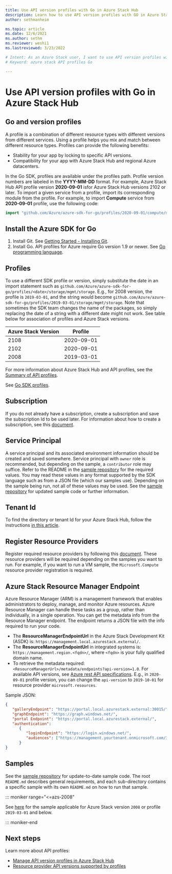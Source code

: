 ```yaml
---
title: Use API version profiles with Go in Azure Stack Hub 
description: Learn how to use API version profiles with GO in Azure Stack Hub.
author: sethmanheim

ms.topic: article
ms.date: 12/6/2021
ms.author: sethm
ms.reviewer: weshi1
ms.lastreviewed: 3/23/2022

# Intent: As an Azure Stack user, I want to use API version profiles with Go in Azure Stack so I can benefit from the use of profiles.
# Keyword: azure stack API profiles Go

---
```


# Use API version profiles with Go in Azure Stack Hub

## Go and version profiles

A profile is a combination of different resource types with different versions from different services. Using a profile helps you mix and match between different resource types. Profiles can provide the following benefits:

- Stability for your app by locking to specific API versions.
- Compatibility for your app with Azure Stack Hub and regional Azure datacenters.

In the Go SDK, profiles are available under the profiles path. Profile version numbers are labeled in the **YYYY-MM-DD** format. For example, Azure Stack Hub API profile version **2020-09-01**  isfor Azure Stack Hub versions 2102 or later. To import a given service from a profile, import its corresponding module from the profile. For example, to import **Compute** service from **2020-09-01** profile, use the following code:

```go
import "github.com/Azure/azure-sdk-for-go/profiles/2020-09-01/compute/mgmt/compute"
```

## Install the Azure SDK for Go

1. Install Git. See [Getting Started - Installing Git](https://git-scm.com/book/en/v2/Getting-Started-Installing-Git).
1. Install Go. API profiles for Azure require Go version 1.9 or newer. See [Go programming language](https://go.dev/dl/). 

## Profiles
To use a different SDK profile or version, simply substitute the date in an import statement such as `github.com/Azure/azure-sdk-for-go/profiles/<date>/storage/mgmt/storage`. E.g., for 2008 version, the profile is `2019-03-01`, and the string would become `github.com/Azure/azure-sdk-for-go/profiles/2019-03-01/storage/mgmt/storage`. Note that sometimes the SDK team changes the name of the packages, so simply replacing the date of a string with a different date might not work. See table below for association of profiles and Azure Stack versions.

| Azure Stack Version | Profile |
|---------------------|---------|
|2108|2020-09-01|
|2102|2020-09-01|
|2008|2019-03-01|

For more information about Azure Stack Hub and API profiles, see the [Summary of API profiles](azure-stack-version-profiles.md).

See [Go SDK profiles](https://github.com/Azure/azure-sdk-for-go/tree/main/profiles).

## Subscription

If you do not already have a subscription, create a subscription and save the subscription Id to be used later. For information about how to create a subscription, see this [document](../operator/azure-stack-subscribe-plan-provision-vm.md).

## Service Principal

A service principal and its associated environment information should be created and saved somewhere. Service principal with `owner` role is recommended, but depending on the sample, a `contributor` role may suffice. Refer to the README in the [sample repository](https://github.com/Azure-Samples/Hybrid-Golang-Samples) for the required values. You may read these values in any format supported by the SDK language such as from a JSON file (which our samples use). Depending on the sample being run, not all of these values may be used. See the [sample repository](https://github.com/Azure-Samples/Hybrid-Golang-Samples) for updated sample code or further information.

## Tenant Id

To find the directory or tenant Id for your Azure Stack Hub, follow the instructions [in this article](./authenticate-azure-stack-hub.md#get-the-tenant-id).

## Register Resource Providers

Register required resource providers by following this [document](/azure/azure-resource-manager/management/resource-providers-and-types). These resource providers will be required depending on the samples you want to run. For example, if you want to run a VM sample, the `Microsoft.Compute` resource provider registration is required.

## Azure Stack Resource Manager Endpoint

Azure Resource Manager (ARM) is a management framework that enables administrators to deploy, manage, and monitor Azure resources. Azure Resource Manager can handle these tasks as a group, rather than individually, in a single operation. You can get the metadata info from the Resource Manager endpoint. The endpoint returns a JSON file with the info required to run your code.

- The **ResourceManagerEndpointUrl** in the Azure Stack Development Kit (ASDK) is: `https://management.local.azurestack.external/`.
- The **ResourceManagerEndpointUrl** in integrated systems is: `https://management.region.<fqdn>/`, where `<fqdn>` is your fully qualified domain name.
- To retrieve the metadata required: `<ResourceManagerUrl>/metadata/endpoints?api-version=1.0`.
For available API versions, see [Azure rest API specifications](https://github.com/Azure/azure-rest-api-specs/tree/main/profile). E.g., in `2020-09-01` profile version, you can change the `api-version` to `2019-10-01` for resource provider `microsoft.resources`.

Sample JSON:
```json
{
   "galleryEndpoint": "https://portal.local.azurestack.external:30015/",
   "graphEndpoint": "https://graph.windows.net/",
   "portal Endpoint": "https://portal.local.azurestack.external/",
   "authentication": 
      {
         "loginEndpoint": "https://login.windows.net/",
         "audiences": ["https://management.yourtenant.onmicrosoft.com/3cc5febd-e4b7-4a85-a2ed-1d730e2f5928"]
      }
}
```

## Samples

See the [sample repository](https://github.com/Azure-Samples/Hybrid-Golang-Samples) for update-to-date sample code. The root `README.md` describes general requirements, and each sub-directory contains a specific sample with its own `README.md` on how to run that sample.

::: moniker range="<=azs-2008"

See [here](https://github.com/Azure-Samples/Hybrid-Golang-Samples/tree/fe8fdcc6496873f183d56ead8c879442dcaf3dea) for the sample applicable for Azure Stack version `2008` or profile `2019-03-01` and below.

::: moniker-end

## Next steps

Learn more about API profiles:
- [Manage API version profiles in Azure Stack Hub](azure-stack-version-profiles.md)
- [Resource provider API versions supported by profiles](azure-stack-profiles-azure-resource-manager-versions.md)
